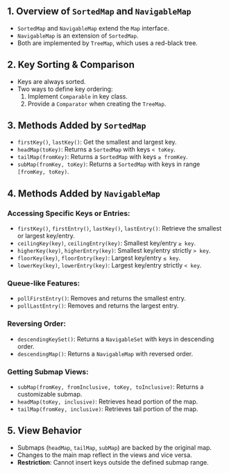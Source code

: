 ## 1. Overview of `SortedMap` and `NavigableMap`
- `SortedMap` and `NavigableMap` extend the `Map` interface.
- `NavigableMap` is an extension of `SortedMap`.
- Both are implemented by `TreeMap`, which uses a red-black tree.

## 2. Key Sorting & Comparison
- Keys are always sorted.
- Two ways to define key ordering:
  1. Implement `Comparable` in key class.
  2. Provide a `Comparator` when creating the `TreeMap`.

## 3. Methods Added by `SortedMap`
- `firstKey()`, `lastKey()`: Get the smallest and largest key.
- `headMap(toKey)`: Returns a `SortedMap` with keys `< toKey`.
- `tailMap(fromKey)`: Returns a `SortedMap` with keys `≥ fromKey`.
- `subMap(fromKey, toKey)`: Returns a `SortedMap` with keys in range `[fromKey, toKey)`.

## 4. Methods Added by `NavigableMap`
### Accessing Specific Keys or Entries:
- `firstKey()`, `firstEntry()`, `lastKey()`, `lastEntry()`: Retrieve the smallest or largest key/entry.
- `ceilingKey(key)`, `ceilingEntry(key)`: Smallest key/entry `≥ key`.
- `higherKey(key)`, `higherEntry(key)`: Smallest key/entry strictly `> key`.
- `floorKey(key)`, `floorEntry(key)`: Largest key/entry `≤ key`.
- `lowerKey(key)`, `lowerEntry(key)`: Largest key/entry strictly `< key`.

### Queue-like Features:
- `pollFirstEntry()`: Removes and returns the smallest entry.
- `pollLastEntry()`: Removes and returns the largest entry.

### Reversing Order:
- `descendingKeySet()`: Returns a `NavigableSet` with keys in descending order.
- `descendingMap()`: Returns a `NavigableMap` with reversed order.

### Getting Submap Views:
- `subMap(fromKey, fromInclusive, toKey, toInclusive)`: Returns a customizable submap.
- `headMap(toKey, inclusive)`: Retrieves head portion of the map.
- `tailMap(fromKey, inclusive)`: Retrieves tail portion of the map.

## 5. View Behavior
- Submaps (`headMap`, `tailMap`, `subMap`) are backed by the original map.
- Changes to the main map reflect in the views and vice versa.
- **Restriction**: Cannot insert keys outside the defined submap range.
